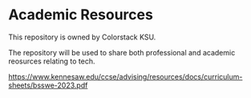 # Academic Resources

This repository is owned by Colorstack KSU.

The repository will be used to share both professional and academic reosurces relating to tech.

<embed>https://www.kennesaw.edu/ccse/advising/resources/docs/curriculum-sheets/bsswe-2023.pdf</embed>
